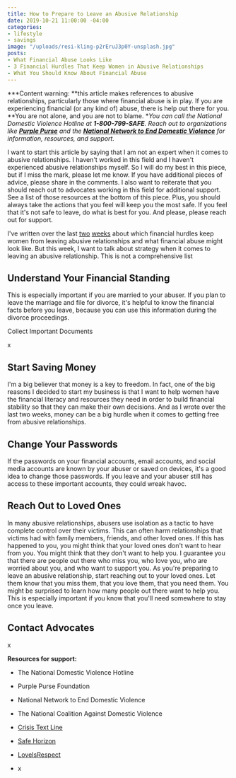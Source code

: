 ```yaml
---
title: How to Prepare to Leave an Abusive Relationship
date: 2019-10-21 11:00:00 -04:00
categories:
- lifestyle
- savings
image: "/uploads/resi-kling-p2rEruJ3p0Y-unsplash.jpg"
posts:
- What Financial Abuse Looks Like
- 3 Financial Hurdles That Keep Women in Abusive Relationships
- What You Should Know About Financial Abuse
---
```


***Content warning: **this article makes references to abusive relationships, particularly those where financial abuse is in play. If you are experiencing financial (or any kind of) abuse, there is help out there for you. **You are not alone, and you are not to blame. **You can call the National Domestic Violence Hotline at **1-800-799-SAFE**. Reach out to organizations like **[Purple Purse](http://purplepurse.com/)** and the **[National Network to End Domestic Violence](http://www.womenslaw.org/laws_state_type.php?id=14107&state_code=PG&open_id=all)** for information, resources, and support.*

I want to start this article by saying that I am not an expert when it comes to abusive relationships. I haven't worked in this field and I haven't experienced abusive relationships myself. So I will do my best in this piece, but if I miss the mark, please let me know. If you have additional pieces of advice, please share in the comments. I also want to reiterate that you should reach out to advocates working in this field for additional support. See a list of those resources at the bottom of this piece. Plus, you should always take the actions that you feel will keep you the most safe. If you feel that it's not safe to leave, do what is best for you. And please, please reach out for support. 

I've written over the last [two](https://www.maggiegermano.com/blog/3-financial-hurdles-that-keep-women-in-abusive-relationships/) [weeks](https://www.maggiegermano.com/blog/what-financial-abuse-looks-like/) about which financial hurdles keep women from leaving abusive relationships and what financial abuse might look like. But this week, I want to talk about strategy when it comes to leaving an abusive relationship. This is not a comprehensive list 

## Understand Your Financial Standing

This is especially important if you are married to your abuser. If you plan to leave the marriage and file for divorce, it's helpful to know the financial facts before you leave, because you can use this information during the divorce proceedings. 

Collect Important Documents

x

## Start Saving Money

I'm a big believer that money is a key to freedom. In fact, one of the big reasons I decided to start my business is that I want to help women have the financial literacy and resources they need in order to build financial stability so that they can make their own decisions. And as I wrote over the last two weeks, money can be a big hurdle when it comes to getting free from abusive relationships.  

## Change Your Passwords

If the passwords on your financial accounts, email accounts, and social media accounts are known by your abuser or saved on devices, it's a good idea to change those passwords. If you leave and your abuser still has access to these important accounts, they could wreak havoc. 

## Reach Out to Loved Ones

In many abusive relationships, abusers use isolation as a tactic to have complete control over their victims. This can often harm relationships that victims had with family members, friends, and other loved ones. If this has happened to you, you might think that your loved ones don't want to hear from you. You might think that they don't want to help you. I guarantee you that there are people out there who miss you, who love you, who are worried about you, and who want to support you. As you're preparing to leave an abusive relationship, start reaching out to your loved ones. Let them know that you miss them, that you love them, that you need them. You might be surprised to learn how many people out there want to help you. This is especially important if you know that you'll need somewhere to stay once you leave. 

## Contact Advocates

x

**Resources for support:**

* The National Domestic Violence Hotline

* Purple Purse Foundation

* National Network to End Domestic Violence

* The National Coalition Against Domestic Violence

* [Crisis Text Line](https://www.crisistextline.org/)

* [Safe Horizon](https://www.safehorizon.org/)

* [LoveIsRespect](https://www.loveisrespect.org/)

* x